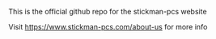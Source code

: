 This is the official github repo for the stickman-pcs website 

Visit https://www.stickman-pcs.com/about-us for more info
